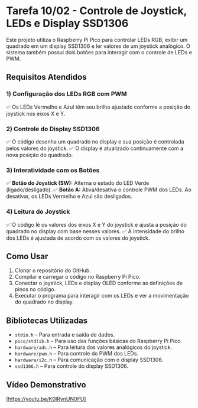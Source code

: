 # Tarefa 10/02 - Controle de Joystick, LEDs e Display SSD1306

Este projeto utiliza o Raspberry Pi Pico para controlar LEDs RGB, exibir um quadrado em um display SSD1306 e ler valores de um joystick analógico. O sistema também possui dois botões para interagir com o controle de LEDs e PWM.

## Requisitos Atendidos

### 1) Configuração dos LEDs RGB com PWM
✅ Os LEDs Vermelho e Azul têm seu brilho ajustado conforme a posição do joystick nos eixos X e Y.

### 2) Controle do Display SSD1306
✅ O código desenha um quadrado no display e sua posição é controlada pelos valores do joystick.
✅ O display é atualizado continuamente com a nova posição do quadrado.

### 3) Interatividade com os Botões
✅ **Botão do Joystick (SW):** Alterna o estado do LED Verde (ligado/desligado).
✅ **Botão A:** Ativa/desativa o controle PWM dos LEDs. Ao desativar, os LEDs Vermelho e Azul são desligados.

### 4) Leitura do Joystick
✅ O código lê os valores dos eixos X e Y do joystick e ajusta a posição do quadrado no display com base nesses valores.
✅ A intensidade do brilho dos LEDs é ajustada de acordo com os valores do joystick.

## Como Usar
1. Clonar o repositório do GitHub.
2. Compilar e carregar o código no Raspberry Pi Pico.
3. Conectar o joystick, LEDs e display OLED conforme as definições de pinos no código.
4. Executar o programa para interagir com os LEDs e ver a movimentação do quadrado no display.

## Bibliotecas Utilizadas
- `stdio.h` – Para entrada e saída de dados.
- `pico/stdlib.h` – Para uso das funções básicas do Raspberry Pi Pico.
- `hardware/adc.h` – Para leitura dos valores analógicos do joystick.
- `hardware/pwm.h` – Para controle do PWM dos LEDs.
- `hardware/i2c.h` – Para comunicação com o display SSD1306.
- `ssd1306.h` – Para controle do display SSD1306.

## Vídeo Demonstrativo
[https://youtu.be/K0lRynUN0FU]
